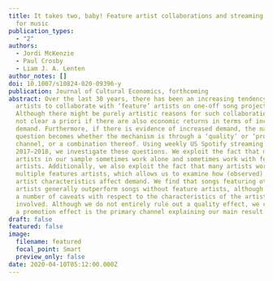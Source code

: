 ```yaml
---
title: It takes two, baby! Feature artist collaborations and streaming demand
  for music
publication_types:
  - "2"
authors:
  - Jordi McKenzie
  - Paul Crosby
  - Liam J. A. Lenten
author_notes: []
doi: 10.1007/s10824-020-09396-y
publication: Journal of Cultural Economics, forthcoming
abstract: Over the last 30 years, there has been an increasing tendency for
  artists to collaborate with ‘feature’ artists on one-off song projects.
  Although there might be purely artistic reasons for such collaborations, it is
  not clear a priori if there are also economic returns in terms of increased
  demand. Furthermore, if there is evidence of increased demand, the natural
  question becomes whether the mechanism is through a ‘quality’ or ‘promotion’
  channel, or a combination thereof. Using weekly US Spotify streaming data from
  2017–2018, we investigate these questions. We exploit the fact that many
  artists in our sample sometimes work alone and sometimes work with feature
  artists. Additionally, we also exploit the fact that many artists work with
  multiple features artists, which allows us to examine how (observed) feature
  artist characteristics affect demand. We find that songs featuring other
  artists generally outperform songs without feature artists, although there are
  a number of caveats with respect to the characteristics of the artists
  involved. Although we do not entirely rule out a quality effect, we conjecture
  a promotion effect is the primary channel explaining our main result.
draft: false
featured: false
image:
  filename: featured
  focal_point: Smart
  preview_only: false
date: 2020-04-10T05:12:00.000Z
---
```

